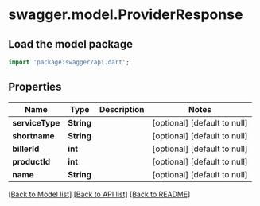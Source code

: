 # swagger.model.ProviderResponse

## Load the model package
```dart
import 'package:swagger/api.dart';
```

## Properties
Name | Type | Description | Notes
------------ | ------------- | ------------- | -------------
**serviceType** | **String** |  | [optional] [default to null]
**shortname** | **String** |  | [optional] [default to null]
**billerId** | **int** |  | [optional] [default to null]
**productId** | **int** |  | [optional] [default to null]
**name** | **String** |  | [optional] [default to null]

[[Back to Model list]](../README.md#documentation-for-models) [[Back to API list]](../README.md#documentation-for-api-endpoints) [[Back to README]](../README.md)

